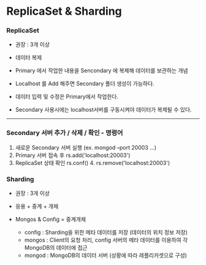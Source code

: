 # ReplicaSet & Sharding



### ReplicaSet

- 권장 : 3개 이상

- 데이터 복제

- Primary 에서 작업한 내용을 Sencondary 에 복제해 데이터를 보관하는 개념
- Localhost 를 Add 해주면 Secondary 폴더 생성이 가능하다.
- 데이터 입력 및 수정은 Primary에서 작업한다.

- Secondary 사용시에는 localhost서버를 구동시켜야 데이터가 복제될 수 있다. 



---

### Secondary 서버 추가 / 삭제 / 확인 - 명령어

1. 새로운 Secondary 서버 실행
   (ex. mongod –port 20003 …)
2. Primary 서버 접속 후
   rs.add('localhost:20003')
3. ReplicaSet 상태 확인
   rs.conf() 4. rs.remove('localhost:20003') 



### Sharding

- 권장 : 3개 이상

- 응용 + 중계 + 개체

- Mongos & Config = 중계개체
  - config : Sharding을 위한 메타 데이터를 저장 (데이터의 위치 정보 저장)
  - mongos : Client의 요청 처리, config 서버의 메타 데이터를 이용하여 각 MongoDB의 데이터에 접근
  - mongod : MongoDB의 데이터 서버 (상황에 따라 레플리카셋으로 구성)

